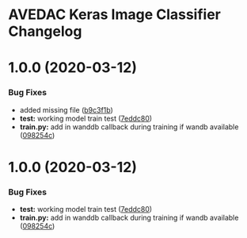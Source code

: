 # AVEDAC Keras Image Classifier Changelog

# 1.0.0 (2020-03-12)


### Bug Fixes

* added missing file ([b9c3f1b](http://bitbucket.org/mbari/avedac-kclassify/commits/b9c3f1b8625e8c15d21308c3f7c995a5975e8ea2))
* **test:** working model train test ([7eddc80](http://bitbucket.org/mbari/avedac-kclassify/commits/7eddc809d272421c9225cbfd78109a518f8bed7a))
* **train.py:** add in wanddb callback during training if wandb available ([098254c](http://bitbucket.org/mbari/avedac-kclassify/commits/098254cc9beee735e3b36876eb7042c1d36ff05f))

# 1.0.0 (2020-03-12)


### Bug Fixes

* **test:** working model train test ([7eddc80](http://bitbucket.org/mbari/avedac-kclassify/commits/7eddc809d272421c9225cbfd78109a518f8bed7a))
* **train.py:** add in wanddb callback during training if wandb available ([098254c](http://bitbucket.org/mbari/avedac-kclassify/commits/098254cc9beee735e3b36876eb7042c1d36ff05f))
